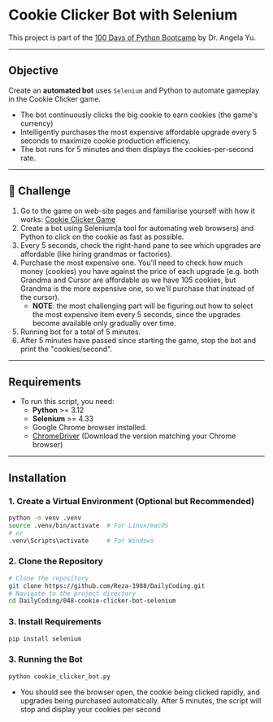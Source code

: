 # Cookie Clicker Bot with Selenium
This project is part of the [100 Days of Python Bootcamp](https://www.udemy.com/course/100-days-of-code/) by Dr. Angela Yu.

---

## Objective
Create an **automated bot** uses `Selenium` and Python to automate gameplay in the Cookie Clicker game.
- The bot continuously clicks the big cookie to earn cookies (the game's currency)
- Intelligently purchases the most expensive affordable upgrade every 5 seconds to maximize cookie production efficiency. 
- The bot runs for 5 minutes and then displays the cookies-per-second rate.

---

## 👺 Challenge

1. Go to the game on web-site pages and familiarise yourself with how it works: [Cookie Clicker Game](https://orteil.dashnet.org/experiments/cookie/)
2. Create a bot using Selenium(a tool for automating web browsers) and Python to click on the cookie as fast as possible.
3. Every 5 seconds, check the right-hand pane to see which upgrades are affordable (like hiring grandmas or factories).
4. Purchase the most expensive one. You'll need to check how much money (cookies) you have against the price of each upgrade (e.g. both Grandma and Cursor are affordable as we have 105 cookies, but Grandma is the more expensive one, so we'll purchase that instead of the cursor).
   - **NOTE**: the most challenging part will be figuring out how to select the most expensive item every 5 seconds, since the upgrades become available only gradually over time.
5. Running bot for a total of 5 minutes.
6. After 5 minutes have passed since starting the game, stop the bot and print the "cookies/second".

---


## Requirements

- To run this script, you need:
    - **Python** >= 3.12
    - **Selenium** >= 4.33
    - Google Chrome browser installed.
    - [ChromeDriver](https://chromedriver.chromium.org/downloads) (Download the version matching your Chrome browser)
---

## Installation

### 1. Create a Virtual Environment (Optional but Recommended)

```bash
python -m venv .venv
source .venv/bin/activate  # For Linux/macOS
# or
.venv\Scripts\activate     # For Windows
```

### 2. Clone the Repository

```bash
# Clone the repository
git clone https://github.com/Reza-1988/DailyCoding.git
# Navigate to the project directory
cd DailyCoding/048-cookie-clicker-bot-selenium
```

### 3. Install Requirements

```bash
pip install selenium
```

### 3. Running the Bot

```bash
python cookie_clicker_bot.py
```
- You should see the browser open, the cookie being clicked rapidly, and upgrades being purchased automatically.
After 5 minutes, the script will stop and display your cookies per second